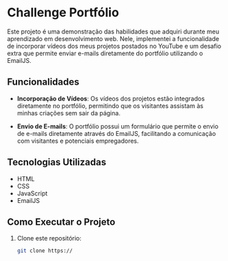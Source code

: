# Challenge Portfólio

Este projeto é uma demonstração das habilidades que adquiri durante meu aprendizado em desenvolvimento web. Nele, implementei a funcionalidade de incorporar vídeos dos meus projetos postados no YouTube e um desafio extra que permite enviar e-mails diretamente do portfólio utilizando o EmailJS.

## Funcionalidades

- **Incorporação de Vídeos**: Os vídeos dos projetos estão integrados diretamente no portfólio, permitindo que os visitantes assistam às minhas criações sem sair da página.
  
- **Envio de E-mails**: O portfólio possui um formulário que permite o envio de e-mails diretamente através do EmailJS, facilitando a comunicação com visitantes e potenciais empregadores.

## Tecnologias Utilizadas

- HTML
- CSS
- JavaScript
- EmailJS

## Como Executar o Projeto

1. Clone este repositório:
   ```bash
   git clone https://
